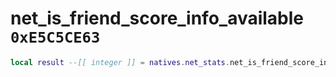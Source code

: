 # net_is_friend_score_info_available `0xE5C5CE63`

```lua
local result --[[ integer ]] = natives.net_stats.net_is_friend_score_info_available()
```